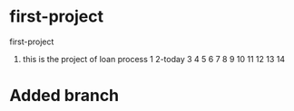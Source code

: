 # first-project

first-project

1. this is the project of loan process
   1
   2-today
   3
   4
   5
   6
   7
   8
   9
   10
   11
   12
   13
   14
<h1>Added branch</h1>
